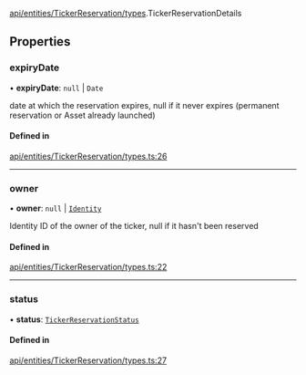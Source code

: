 [api/entities/TickerReservation/types](../../../../../Modules/API/Entities/TickerReservation/Types.md).TickerReservationDetails

## Properties

### expiryDate

• **expiryDate**: ``null`` \| `Date`

date at which the reservation expires, null if it never expires (permanent reservation or Asset already launched)

#### Defined in

[api/entities/TickerReservation/types.ts:26](https://github.com/PolymeshAssociation/polymesh-sdk/blob/15be87e8/src/api/entities/TickerReservation/types.ts#L26)

___

### owner

• **owner**: ``null`` \| [`Identity`](../../../../../Classes/API/Entities/Identity/Identity.md)

Identity ID of the owner of the ticker, null if it hasn't been reserved

#### Defined in

[api/entities/TickerReservation/types.ts:22](https://github.com/PolymeshAssociation/polymesh-sdk/blob/15be87e8/src/api/entities/TickerReservation/types.ts#L22)

___

### status

• **status**: [`TickerReservationStatus`](../../../../../Enums/API/Entities/TickerReservation/Types/TickerReservationStatus.md)

#### Defined in

[api/entities/TickerReservation/types.ts:27](https://github.com/PolymeshAssociation/polymesh-sdk/blob/15be87e8/src/api/entities/TickerReservation/types.ts#L27)
